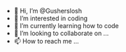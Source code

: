 - 👋 Hi, I’m @Gusherslosh
- 👀 I’m interested in coding
- 🌱 I’m currently learning how to code
- 💞️ I’m looking to collaborate on ...
- 📫 How to reach me ...

<!---
Gusherslosh/Gusherslosh is a ✨ special ✨ repository because its `README.md` (this file) appears on your GitHub profile.
You can click the Preview link to take a look at your changes.
--->
